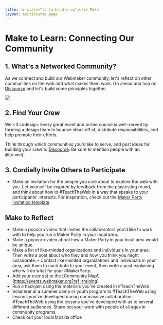 ```yaml
---
title: <i class="fa fa-hand-o-up"></i> Make
layout: multicourse_page
---
```



# Make to Learn: Connecting Our Community

## 1. What's a Networked Community? 

As we connect and build our Webmaker community, let's reflect on other communities on the web and what makes them work. Go ahead and hop on [Discourse](http://discourse.webmakerprototypes.org/t/whats-a-networked-community/101) and let's build some principles together.

<img src="https://cloud.githubusercontent.com/assets/1874003/2749933/d4441500-c838-11e3-9083-2689e605ff02.png">

## 2. Find Your Crew

We <3 codesign. Every great event and online course is well-served by forming a design team to bounce ideas off of, distribute responsibilities, and help promote their efforts.

Think through which communities you'd like to serve, and post ideas for building your crew to [Discourse](http://discourse.webmakerprototypes.org/t/finding-your-crew-forming-your-tiger-team/103). Be sure to mention people with an @[name]!

## 3. Cordially Invite Others to Participate

- Make an invitation for the people you care about to explore the web with you. Let yourself be inspired by feedback from the playtesting round, and think about how to #TeachTheWeb in a way that speaks to your participants' interests. For inspiration, check out the [Maker Party Invitation template](https://mozteach.makes.org/thimble/maker-party-invitation).

## Make to Reflect
- Make a popcorn video that invites the collaborators you'd like to work with to help you run a Maker Party in your local area.
- Make a popcorn video about how a Maker Party in your local area would be unique.
- Make a list of like-minded organizations and individuals in your area. Then write a post about who they and how you think you might collaborate.
– Contact like-minded organizations and individuals in your area, ask them to contribute to your event, then write a post explaining who will do what for your #MakerParty.
- Add your event(s) to the [Community Map!] (https://events.webmaker.org?ref=training)
- Run a hackjam using the materials you've created in #TeachTheWeb
- Volunteer at a summer camp or youth program to #TeachTheWeb using lessons you've developed during our massive collaboration. #TeachTheWeb using the lessons you've developed with us to several different audiences. Share out your work with people of all ages in community programs.
- Check out your local Mozilla office
